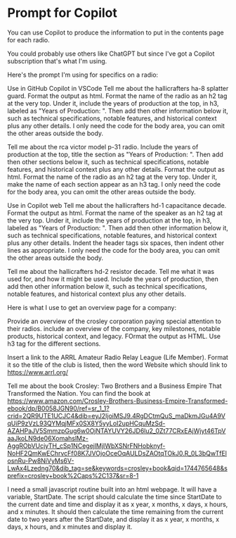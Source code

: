# Prompt for Copilot

You can use Copilot to produce the information to put in the contents page for each radio.

You could probably use others like ChatGPT but since I've got a Copilot subscription that's what I'm using.

Here's the prompt I'm using for specifics on a radio:

Use in GitHub Copilot in VSCode
Tell me about the hallicrafters ha-8 splatter guard. Format the output as html. Format the name of the radio as an h2 tag at the very top. Under it, include the years of production at the top, in h3, labeled as "Years of Production: ". Then add then other information below it, such as technical specifications, notable features, and historical context plus any other details. I only need the code for the body area, you can omit the other areas outside the body. 

Tell me about the rca victor model p-31 radio. Include the years of production at the top, title the section as "Years of Production: ". Then add then other sections below it, such as technical specifications, notable features, and historical context plus any other details. Format the output as html. Format the name of the radio as an h2 tag at the very top. Under it, make the name of each section appear as an h3 tag. I only need the code for the body area, you can omit the other areas outside the body.


Use in Copilot web
Tell me about the hallicrafters hd-1 capacitance decade. Format the output as html. Format the name of the speaker as an h2 tag at the very top. Under it, include the years of production at the top, in h3, labeled as "Years of Production: ". Then add then other information below it, such as technical specifications, notable features, and historical context plus any other details. Indent the header tags six spaces, then indent other lines as appropriate. I only need the code for the body area, you can omit the other areas outside the body.

Tell me about the hallicrafters hd-2 resistor decade. Tell me what it was used for, and how it might be used. Include the years of production, then add then other information below it, such as technical specifications, notable features, and historical context plus any other details.


Here is what I use to get an overview page for a company:

Provide an overview of the crosley corporation paying special attention to their radios. include an overview of the company, key milestones, notable products, historical context, and legacy. FOrmat the output as HTML. Use h3 tag for the different sections.

Insert a link to the ARRL Amateur Radio Relay League (Life Member). Format it so the title of the club is listed, then the word Website which should link to https://www.arrl.org/

Tell me about the book Crosley: Two Brothers and a Business Empire That Transformed the Nation. You can find the book at https://www.amazon.com/Crosley-Brothers-Business-Empire-Transformed-ebook/dp/B0058JGN90/ref=sr_1_1?crid=2QR9UTE1UCJC4&dib=eyJ2IjoiMSJ9.4RgDCtmQuS_maDkmJGu4A9VqUiP9zVzL93QYMqjMFx0SX8Y5yyLoI2upHCquMzSd-AZAHPaJV5SmmzpGug6w0OjNTAYUVY26JD6lu2_0Zt77CRxEAjWjyt46TpVaaJkoLN9de06XomahslMz-AggRObVUcjyTH_cSp1NCegejlMjIWbXSNrFNHobknyf-NoHF2QmKwEChrvcFf08K7JVOjoOceOqAULDsZAOtqTOkJ0.R_0L3bQwTfElosnRu-Pw8NiVyMs6V-LwAx4Lzedng70&dib_tag=se&keywords=crosley+book&qid=1744765648&sprefix=crosley+book%2Caps%2C137&sr=8-1


I need a small javascript routine built into an html webpage. It will have a variable, StartDate. The script should calculate the time since StartDate to the current date and time and display it as x year, x months, x days, x hours, and x minutes. It should then calculate the time remaining from the current date to two years after the StartDate, and display it as x year, x months, x days, x hours, and x minutes and display it.